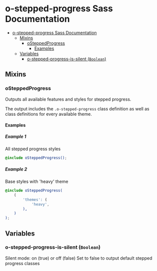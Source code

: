 # o-stepped-progress Sass Documentation

- [o-stepped-progress Sass Documentation](#o-stepped-progress-sass-documentation)
  - [Mixins](#mixins)
    - [oSteppedProgress](#osteppedprogress)
      - [Examples](#examples)
  - [Variables](#variables)
    - [o-stepped-progress-is-silent (`Boolean`)](#o-stepped-progress-is-silent-boolean)

## Mixins

### oSteppedProgress

Outputs all available features and styles for stepped progress.

The output includes the `.o-stepped-progress` class definition as well as class definitions for every available theme.

#### Examples

##### Example 1

All stepped progress styles

```scss
@include oSteppedProgress();
```

##### Example 2

Base styles with 'heavy' theme

```scss
@include oSteppedProgress(
	(
		'themes': (
			'heavy',
		),
	)
);
```

## Variables

### o-stepped-progress-is-silent (`Boolean`)

Silent mode: on (true) or off (false)
Set to false to output default stepped progress classes
